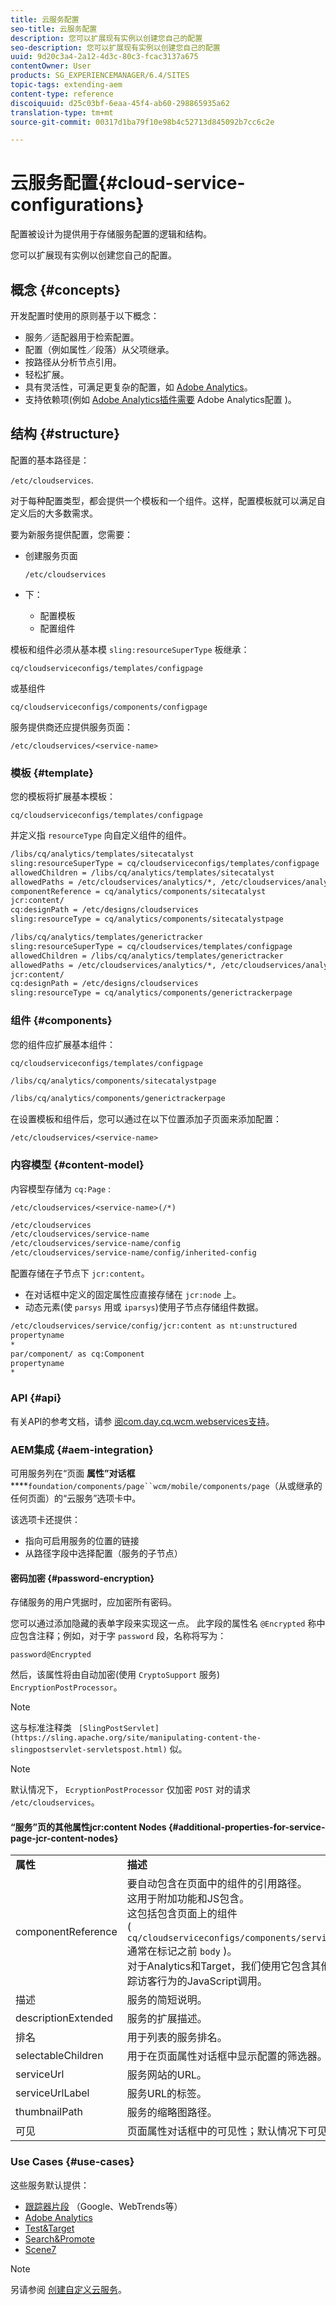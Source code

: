 ```yaml
---
title: 云服务配置
seo-title: 云服务配置
description: 您可以扩展现有实例以创建您自己的配置
seo-description: 您可以扩展现有实例以创建您自己的配置
uuid: 9d20c3a4-2a12-4d3c-80c3-fcac3137a675
contentOwner: User
products: SG_EXPERIENCEMANAGER/6.4/SITES
topic-tags: extending-aem
content-type: reference
discoiquuid: d25c03bf-6eaa-45f4-ab60-298865935a62
translation-type: tm+mt
source-git-commit: 00317d1ba79f10e98b4c52713d845092b7cc6c2e

---
```



# 云服务配置{#cloud-service-configurations}

配置被设计为提供用于存储服务配置的逻辑和结构。

您可以扩展现有实例以创建您自己的配置。

## 概念 {#concepts}

开发配置时使用的原则基于以下概念：

* 服务／适配器用于检索配置。
* 配置（例如属性／段落）从父项继承。
* 按路径从分析节点引用。
* 轻松扩展。
* 具有灵活性，可满足更复杂的配置，如 [Adobe Analytics](/help/sites-administering/marketing-cloud.md#integrating-with-adobe-analytics)。
* 支持依赖项(例如 [Adobe Analytics插件需要](/help/sites-administering/marketing-cloud.md#integrating-with-adobe-analytics) Adobe Analytics配置 [](/help/sites-administering/marketing-cloud.md#integrating-with-adobe-analytics) )。

## 结构 {#structure}

配置的基本路径是：

`/etc/cloudservices`.

对于每种配置类型，都会提供一个模板和一个组件。这样，配置模板就可以满足自定义后的大多数需求。

要为新服务提供配置，您需要：

* 创建服务页面

   `/etc/cloudservices`

* 下：

   * 配置模板
   * 配置组件

模板和组件必须从基本模 `sling:resourceSuperType` 板继承：

`cq/cloudserviceconfigs/templates/configpage`

或基组件

`cq/cloudserviceconfigs/components/configpage`

服务提供商还应提供服务页面：

`/etc/cloudservices/<service-name>`

### 模板 {#template}

您的模板将扩展基本模板：

`cq/cloudserviceconfigs/templates/configpage`

并定义指 `resourceType` 向自定义组件的组件。

```xml
/libs/cq/analytics/templates/sitecatalyst
sling:resourceSuperType = cq/cloudserviceconfigs/templates/configpage
allowedChildren = /libs/cq/analytics/templates/sitecatalyst
allowedPaths = /etc/cloudservices/analytics/*, /etc/cloudservices/analytics/.*
componentReference = cq/analytics/components/sitecatalyst
jcr:content/
cq:designPath = /etc/designs/cloudservices
sling:resourceType = cq/analytics/components/sitecatalystpage

/libs/cq/analytics/templates/generictracker
sling:resourceSuperType = cq/cloudservices/templates/configpage
allowedChildren = /libs/cq/analytics/templates/generictracker
allowedPaths = /etc/cloudservices/analytics/*, /etc/cloudservices/analytics/.*
jcr:content/
cq:designPath = /etc/designs/cloudservices
sling:resourceType = cq/analytics/components/generictrackerpage
```

### 组件 {#components}

您的组件应扩展基本组件：

`cq/cloudserviceconfigs/templates/configpage`

```xml
/libs/cq/analytics/components/sitecatalystpage

/libs/cq/analytics/components/generictrackerpage
```

在设置模板和组件后，您可以通过在以下位置添加子页面来添加配置：

`/etc/cloudservices/<service-name>`

### 内容模型 {#content-model}

内容模型存储为 `cq:Page` :

`/etc/cloudservices/<service-name>(/*)`

```xml
/etc/cloudservices
/etc/cloudservices/service-name
/etc/cloudservices/service-name/config
/etc/cloudservices/service-name/config/inherited-config
```

配置存储在子节点下 `jcr:content`。

* 在对话框中定义的固定属性应直接存储在 `jcr:node` 上。
* 动态元素(使 `parsys` 用或 `iparsys`)使用子节点存储组件数据。

```xml
/etc/cloudservices/service/config/jcr:content as nt:unstructured
propertyname
*
par/component/ as cq:Component
propertyname
*
```

### API {#api}

有关API的参考文档，请参 [阅com.day.cq.wcm.webservices支持](https://helpx.adobe.com/experience-manager/6-4/sites/developing/using/reference-materials/javadoc/com/day/cq/wcm/webservicesupport/package-summary.html)。

### AEM集成 {#aem-integration}

可用服务列在“页面 **属性”对话框******`foundation/components/page``wcm/mobile/components/page`（从或继承的任何页面）的“云服务”选项卡中。

该选项卡还提供：

* 指向可启用服务的位置的链接
* 从路径字段中选择配置（服务的子节点）

#### 密码加密 {#password-encryption}

存储服务的用户凭据时，应加密所有密码。

您可以通过添加隐藏的表单字段来实现这一点。 此字段的属性名 `@Encrypted` 称中应包含注释；例如，对于字 `password` 段，名称将写为：

`password@Encrypted`

然后，该属性将由自动加密(使用 `CryptoSupport` 服务) `EncryptionPostProcessor`。

>[!NOTE]
>
>这与标准注释类 ` [SlingPostServlet](https://sling.apache.org/site/manipulating-content-the-slingpostservlet-servletspost.html)` 似。

>[!NOTE]
>
>默认情况下， `EcryptionPostProcessor` 仅加密 `POST` 对的请求 `/etc/cloudservices`。

#### “服务”页的其他属性jcr:content Nodes {#additional-properties-for-service-page-jcr-content-nodes}

<table> 
 <tbody> 
  <tr> 
   <td><strong>属性</strong></td> 
   <td><strong>描述</strong></td> 
  </tr> 
  <tr> 
   <td>componentReference</td> 
   <td>要自动包含在页面中的组件的引用路径。<br /> 这用于附加功能和JS包含。<br /> 这包括包含页面上的组件<br /> ( <code> cq/cloudserviceconfigs/components/servicecomponents</code><br /> 通常在标记之前 <code>body</code> )。<br /> 对于Analytics和Target，我们使用它包含其他功能，如跟踪访客行为的JavaScript调用。</td> 
  </tr> 
  <tr> 
   <td>描述</td> 
   <td>服务的简短说明。<br /> </td> 
  </tr> 
  <tr> 
   <td>descriptionExtended</td> 
   <td>服务的扩展描述。</td> 
  </tr> 
  <tr> 
   <td>排名</td> 
   <td>用于列表的服务排名。</td> 
  </tr> 
  <tr> 
   <td>selectableChildren</td> 
   <td>用于在页面属性对话框中显示配置的筛选器。</td> 
  </tr> 
  <tr> 
   <td>serviceUrl</td> 
   <td>服务网站的URL。</td> 
  </tr> 
  <tr> 
   <td>serviceUrlLabel</td> 
   <td>服务URL的标签。</td> 
  </tr> 
  <tr> 
   <td>thumbnailPath</td> 
   <td>服务的缩略图路径。</td> 
  </tr> 
  <tr> 
   <td>可见</td> 
   <td>页面属性对话框中的可见性；默认情况下可见（可选）</td> 
  </tr> 
 </tbody> 
</table>

### Use Cases {#use-cases}

这些服务默认提供：

* [跟踪器片段](/help/sites-administering/external-providers.md) （Google、WebTrends等）
* [Adobe Analytics](/help/sites-administering/marketing-cloud.md#integrating-with-adobe-analytics)
* [Test&amp;Target](/help/sites-administering/marketing-cloud.md#integrating-with-adobe-target)
* [Search&amp;Promote](/help/sites-administering/marketing-cloud.md#integrating-with-search-promote)
* [Scene7](/help/sites-administering/marketing-cloud.md#integrating-with-scene)

>[!NOTE]
>
>另请参阅 [创建自定义云服务](/help/sites-developing/extending-cloud-config-custom-cloud.md)。

